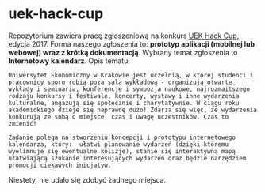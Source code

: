 # uek-hack-cup

Repozytorium zawiera pracę zgłoszeniową na konkurs [UEK Hack Cup](https://challengerocket.com/uek-hack-cup), edycja 2017. Forma naszego zgłoszenia to: **prototyp aplikacji (mobilnej lub webowej)  wraz z krótką dokumentacją**. Wybrany temat zgłoszenia to **Internetowy kalendarz**. Opis tematu:

```
Uniwersytet Ekonomiczny w Krakowie jest uczelnią, w której studenci i pracownicy sporo robią poza salą wykładową - organizują otwarte wykłady i seminaria, konferencje i sympozja naukowe, najrozmaitszego rodzaju konkursy i festiwale, koncerty, wystawy i inne wydarzenia kulturalne, angażują się społecznie i charytatywnie. W ciągu roku akademickiego dzieje się naprawdę dużo! Zdarza się więc, że wydarzenia konkurują ze sobą o miejsce, czas i uwagę uczestników. Czas to zmienić!

Zadanie polega na stworzeniu koncepcji i prototypu internetowego kalendarza, który:  ułatwi planowanie wydarzeń (dzięki któremu wyelimnuje się ewentualne kolizje), stanie się interaktywną mapą ułatwiającą szukanie interesujących wydarzeń oraz będzie narzędziem promocji ciekawych inicjatyw.
```

Niestety, nie udało się zdobyć żadnego miejsca.
